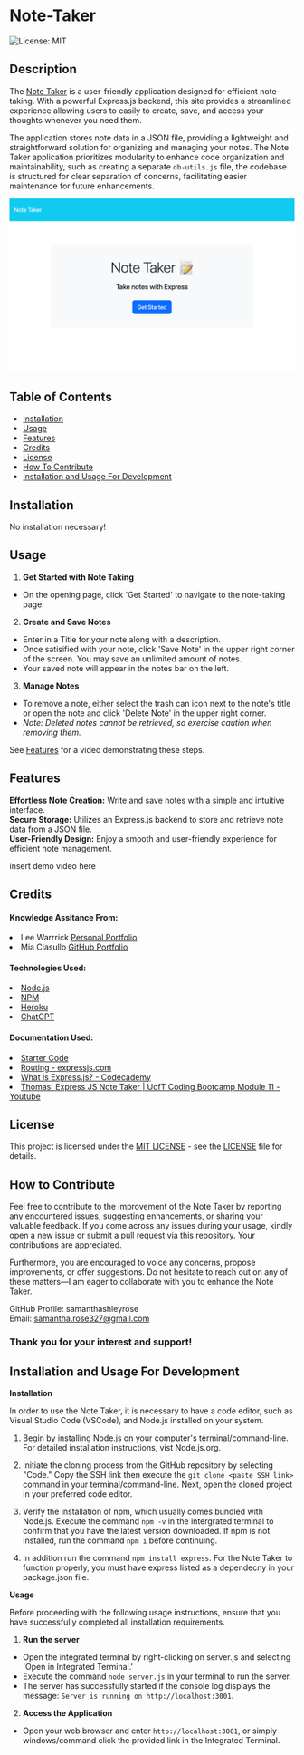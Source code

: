 # Note-Taker
![License: MIT](https://img.shields.io/badge/License-MIT-yellow.svg)

## Description

The <a href="https://note-taker-application-327-02a5ee5b2f69.herokuapp.com/">Note Taker</a> is a user-friendly application designed for efficient note-taking. With a powerful Express.js backend, this site provides a streamlined experience allowing users to easily to create, save, and access your thoughts whenever you need them. 

The application stores note data in a JSON file, providing a lightweight and straightforward solution for organizing and managing your notes. The Note Taker application prioritizes modularity to enhance code organization and maintainability, such as creating a separate `db-utils.js` file, the codebase is structured for clear separation of concerns, facilitating easier maintenance for future enhancements. 

![Homepage Screenshot](./public/assets/imgs/homepage-sc.png)

## Table of Contents

- [Installation](#installation)
- [Usage](#usage)
- [Features](#features)
- [Credits](#credits)
- [License](#license)
- [How To Contribute](#how-to-contribute)
- [Installation and Usage For Development](#installation-and-usage-for-development)

## Installation

No installation necessary!

## Usage

1. **Get Started with Note Taking**
- On the opening page, click 'Get Started' to navigate to the note-taking page.

2. **Create and Save Notes**
- Enter in a Title for your note along with a description. 
- Once satisified with your note, click 'Save Note' in the upper right corner of the screen. You may save an unlimited amount of notes.
- Your saved note will appear in the notes bar on the left. 

3. **Manage Notes**
-  To remove a note, either select the trash can icon next to the note's title or open the note and click 'Delete Note' in the upper right corner. 
- *Note: Deleted notes cannot be retrieved, so exercise caution when removing them.*

See [Features](#features) for a video demonstrating these steps.

## Features

**Effortless Note Creation:** Write and save notes with a simple and intuitive interface. <br>
**Secure Storage:** Utilizes an Express.js backend to store and retrieve note data from a JSON file. <br>
**User-Friendly Design:** Enjoy a smooth and user-friendly experience for efficient note management.

insert demo video here

## Credits

#### Knowledge Assitance From:
<li>Lee Warrrick <a href="https://leewarrick.com/">Personal Portfolio</a></li>
<li>Mia Ciasullo <a href="https://github.com/miacias">GitHub Portfolio</a></li>

#### Technologies Used:
<li><a href="https://nodejs.org/en/">Node.js</a></li>
<li><a href="https://www.npmjs.com/package/express">NPM</a></li>
<li><a href="https://heroku.com">Heroku</a></li>
<li><a href="https://chat.openai.com/">ChatGPT</a></li>

#### Documentation Used:
<li><a href="https://github.com/coding-boot-camp/miniature-eureka/tree/main/Develop/public">Starter Code</a></li>
<li><a href="https://expressjs.com/en/guide/routing.html">Routing - expressjs.com</a></li>
<li><a href="https://www.codecademy.com/article/what-is-express-js">What is Express.js? - Codecademy</a></li>
<li><a href="https://www.youtube.com/watch?v=DGMdgWCDgFM">Thomas' Express JS Note Taker | UofT Coding Bootcamp Module 11 - Youtube</a></li>

## License

This project is licensed under the <a href="https://opensource.org/licenses/MIT">MIT LICENSE</a> - see the [LICENSE](./LICENSE) file for details.

## How to Contribute

Feel free to contribute to the improvement of the Note Taker by reporting any encountered issues, suggesting enhancements, or sharing your valuable feedback. If you come across any issues during your usage, kindly open a new issue or submit a pull request via this repository. Your contributions are appreciated.

Furthermore, you are encouraged to voice any concerns, propose improvements, or offer suggestions. Do not hesitate to reach out on any of these matters—I am eager to collaborate with you to enhance the Note Taker.

GitHub Profile: samanthashleyrose <br>
Email: samantha.rose327@gmail.com

### Thank you for your interest and support!

## Installation and Usage For Development

**Installation**

In order to use the Note Taker, it is necessary to have a code editor, such as Visual Studio Code (VSCode), and Node.js installed on your system.

1. Begin by installing Node.js on your computer's terminal/command-line. For detailed installation instructions, vist Node.js.org.

2. Initiate the cloning process from the GitHub repository by selecting "Code." Copy the SSH link then execute the `git clone <paste SSH link>` command in your terminal/command-line. Next, open the cloned project in your preferred code editor.

3. Verify the installation of npm, which usually comes bundled with Node.js. Execute the command `npm -v` in the intergrated terminal to confirm that you have the latest version downloaded. If npm is not installed, run the command `npm i` before continuing.

4. In addition run the command `npm install express`. For the Note Taker to function properly, you must have express listed as a dependecny in your package.json file.

**Usage**

Before proceeding with the following usage instructions, ensure that you have successfully completed all installation requirements.

1. **Run the server**
- Open the integrated terminal by right-clicking on server.js and selecting 'Open in Integrated Terminal.'
- Execute the command `node server.js` in your terminal to run the server. 
- The server has successfully started if the console log displays the message: `Server is running on http://localhost:3001`.

2. **Access the Application**
- Open your web browser and enter `http://localhost:3001`, or simply windows/command click the provided link in the Integrated Terminal.
